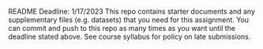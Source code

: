README
Deadline: 1/17/2023
This repo contains starter documents and any supplementary files (e.g. datasets) that you need for this assignment. You can commit and push to this repo as many times as you want until the deadline stated above. See course syllabus for policy on late submissions.

